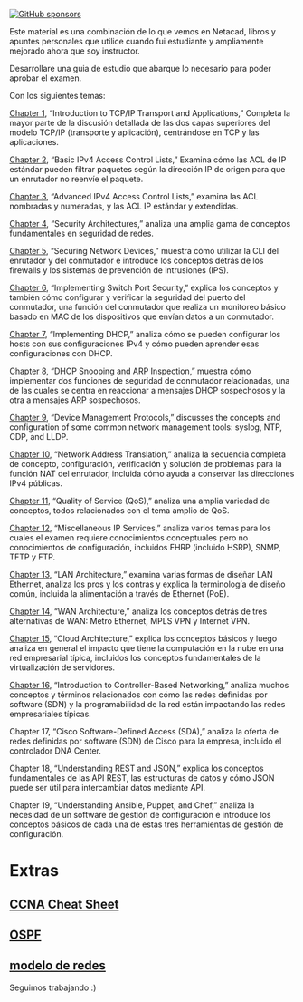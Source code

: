 [![GitHub sponsors](https://undergroundwires.dev/img/badges/donate/flat.svg)](https://www.buymeacoffee.com/nediazla3)

Este material es una combinación de lo que vemos en Netacad, libros y apuntes personales que utilice cuando fui estudiante y ampliamente mejorado ahora que soy instructor.

Desarrollare una guia de estudio que abarque lo necesario para poder aprobar el examen.

Con los siguientes temas:

[Chapter 1](CCNA/content/Charter-1.md), “Introduction to TCP/IP Transport and Applications,” Completa la mayor parte de la discusión detallada de las dos capas superiores del modelo TCP/IP (transporte y aplicación), centrándose en TCP y las aplicaciones.

[Chapter 2](CCNA/content/Charter-2.md), “Basic IPv4 Access Control Lists,” Examina cómo las ACL de IP estándar pueden filtrar paquetes según la dirección IP de origen para que un enrutador no reenvíe el paquete.

[Chapter 3](CCNA/content/Charter-3.md), “Advanced IPv4 Access Control Lists,” examina las ACL nombradas y numeradas, y las ACL IP estándar y extendidas.

[Chapter 4](CCNA/content/Charter-4.md), “Security Architectures,” analiza una amplia gama de conceptos fundamentales en seguridad de redes.

[Chapter 5](CCNA/content/Charter-5.md), “Securing Network Devices,” muestra cómo utilizar la CLI del enrutador y del conmutador e introduce los conceptos detrás de los firewalls y los sistemas de prevención de intrusiones (IPS).

[Chapter 6](CCNA/content/Charter-6.md), “Implementing Switch Port Security,” explica los conceptos y también cómo configurar y verificar la seguridad del puerto del conmutador, una función del conmutador que realiza un monitoreo básico basado en MAC de los dispositivos que envían datos a un conmutador.

[Chapter 7](CCNA/content/Charter-7.md), “Implementing DHCP,” analiza cómo se pueden configurar los hosts con sus configuraciones IPv4 y cómo pueden aprender esas configuraciones con DHCP. 

[Chapter 8](CCNA/content/Charter-8.md), “DHCP Snooping and ARP Inspection,” muestra cómo implementar dos funciones de seguridad de conmutador relacionadas, una de las cuales se centra en reaccionar a mensajes DHCP sospechosos y la otra a mensajes ARP sospechosos.

[Chapter 9](CCNA/content/Charter-9.md), “Device Management Protocols,” discusses the concepts and configuration of some common network management tools: syslog, NTP, CDP, and LLDP. 

[Chapter 10](content/Charter-10.md), “Network Address Translation,” analiza la secuencia completa de concepto, configuración, verificación y solución de problemas para la función NAT del enrutador, incluida cómo ayuda a conservar las direcciones IPv4 públicas.

[Chapter 11](content/Charter-11.md), “Quality of Service (QoS),” analiza una amplia variedad de conceptos, todos relacionados con el tema amplio de QoS.

[Chapter 12](content/Charter-12.md), “Miscellaneous IP Services,” analiza varios temas para los cuales el examen requiere conocimientos conceptuales pero no conocimientos de configuración, incluidos FHRP (incluido HSRP), SNMP, TFTP y FTP.

[Chapter 13](content/Charter-13.md), “LAN Architecture,” examina varias formas de diseñar LAN Ethernet, analiza los pros y los contras y explica la terminología de diseño común, incluida la alimentación a través de Ethernet (PoE).

[Chapter 14](content/Charter-14.md), “WAN Architecture,” analiza los conceptos detrás de tres alternativas de WAN: Metro Ethernet, MPLS VPN y Internet VPN. 

[Chapter 15](content/Charter-15.md), “Cloud Architecture,” explica los conceptos básicos y luego analiza en general el impacto que tiene la computación en la nube en una red empresarial típica, incluidos los conceptos fundamentales de la virtualización de servidores.

[Chapter 16](content/Charter-16.md), “Introduction to Controller-Based Networking,” analiza muchos conceptos y términos relacionados con cómo las redes definidas por software (SDN) y la programabilidad de la red están impactando las redes empresariales típicas.

Chapter 17, “Cisco Software-Defined Access (SDA),” analiza la oferta de redes definidas por software (SDN) de Cisco para la empresa, incluido el controlador DNA Center.

Chapter 18, “Understanding REST and JSON,” explica los conceptos fundamentales de las API REST, las estructuras de datos y cómo JSON puede ser útil para intercambiar datos mediante API.

Chapter 19, “Understanding Ansible, Puppet, and Chef,” analiza la necesidad de un software de gestión de configuración e introduce los conceptos básicos de cada una de estas tres herramientas de gestión de configuración.

# Extras

## [CCNA Cheat Sheet](extras/CCNA_Cheat_Sheet.md)
## [OSPF](extras/OSPF.md)
## [modelo de redes](extras/Networking_Model.md)

Seguimos trabajando :)